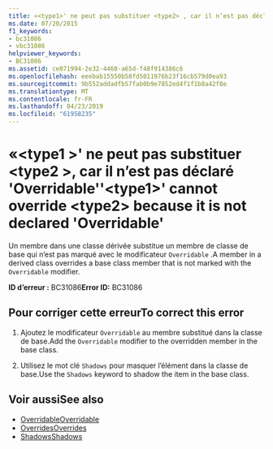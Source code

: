 ```yaml
---
title: «<type1>' ne peut pas substituer <type2> , car il n’est pas déclaré 'Overridable'
ms.date: 07/20/2015
f1_keywords:
- bc31086
- vbc31086
helpviewer_keywords:
- BC31086
ms.assetid: ce071994-2e32-4460-a65d-f48f914386c6
ms.openlocfilehash: eeebab15550b58fd5011976b23f16cb579d0ea93
ms.sourcegitcommit: 9b552addadfb57fab0b9e7852ed4f1f1b8a42f8e
ms.translationtype: MT
ms.contentlocale: fr-FR
ms.lasthandoff: 04/23/2019
ms.locfileid: "61958235"
---
```

# <a name="type1-cannot-override-type2-because-it-is-not-declared-overridable"></a><span data-ttu-id="188fd-102">«\<type1 >' ne peut pas substituer \<type2 >, car il n’est pas déclaré 'Overridable'</span><span class="sxs-lookup"><span data-stu-id="188fd-102">'\<type1>' cannot override \<type2> because it is not declared 'Overridable'</span></span>
<span data-ttu-id="188fd-103">Un membre dans une classe dérivée substitue un membre de classe de base qui n’est pas marqué avec le modificateur `Overridable` .</span><span class="sxs-lookup"><span data-stu-id="188fd-103">A member in a derived class overrides a base class member that is not marked with the `Overridable` modifier.</span></span>  
  
 <span data-ttu-id="188fd-104">**ID d’erreur :** BC31086</span><span class="sxs-lookup"><span data-stu-id="188fd-104">**Error ID:** BC31086</span></span>  
  
## <a name="to-correct-this-error"></a><span data-ttu-id="188fd-105">Pour corriger cette erreur</span><span class="sxs-lookup"><span data-stu-id="188fd-105">To correct this error</span></span>  
  
1. <span data-ttu-id="188fd-106">Ajoutez le modificateur `Overridable` au membre substitué dans la classe de base.</span><span class="sxs-lookup"><span data-stu-id="188fd-106">Add the `Overridable` modifier to the overridden member in the base class.</span></span>  
  
2. <span data-ttu-id="188fd-107">Utilisez le mot clé `Shadows` pour masquer l’élément dans la classe de base.</span><span class="sxs-lookup"><span data-stu-id="188fd-107">Use the `Shadows` keyword to shadow the item in the base class.</span></span>  
  
## <a name="see-also"></a><span data-ttu-id="188fd-108">Voir aussi</span><span class="sxs-lookup"><span data-stu-id="188fd-108">See also</span></span>

- [<span data-ttu-id="188fd-109">Overridable</span><span class="sxs-lookup"><span data-stu-id="188fd-109">Overridable</span></span>](../../visual-basic/language-reference/modifiers/overridable.md)
- [<span data-ttu-id="188fd-110">Overrides</span><span class="sxs-lookup"><span data-stu-id="188fd-110">Overrides</span></span>](../../visual-basic/language-reference/modifiers/overrides.md)
- [<span data-ttu-id="188fd-111">Shadows</span><span class="sxs-lookup"><span data-stu-id="188fd-111">Shadows</span></span>](../../visual-basic/language-reference/modifiers/shadows.md)
